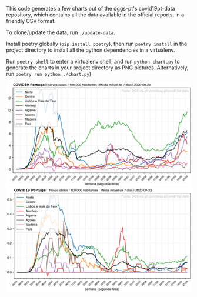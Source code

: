 This code generates a few charts out of the dggs-pt's covid19pt-data repository, which contains all the data available in the official reports, in a friendly CSV format.

To clone/update the data, run `./update-data`.

Install poetry globally (`pip install poetry`), then run `poetry install` in the project directory to install all the python dependencies in a virtualenv.

Run `poetry shell` to enter a virtualenv shell, and run `python chart.py` to generate the charts in your project directory as PNG pictures. Alternatively, run `poetry run python ./chart.py`)

![](portugal_new_cases.png)
![](portugal_new_deceased.png)
